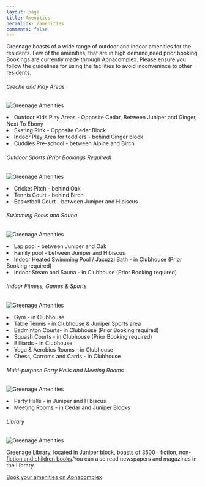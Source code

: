```yaml
---
layout: page
title: Amenities
permalink: /amenities
comments: false
---
```

<div class="row justify-content-between">
<div class="col-md-8 pr-5">

<p>Greenage boasts of a wide range of outdoor and indoor amenities for the residents. Few of the amenities, that are in high demand,need prior booking. Bookings are currently made through Apnacomplex. Please ensure you follow the guidelines for using the facilities to avoid inconvenince to other residents.</p>

<h6> Creche and Play Areas</h6>
<p class="mb-5"><img class="shadow-lg" src="{{site.baseurl}}/assets/images/greenagepic15.jpg" alt="Greenage Amenities" /></p>

<li>Outdoor Kids Play Areas - Opposite Cedar, Between Juniper and Ginger, Next To Ebony</li>
<li>Skating Rink - Opposite Cedar Block</li>
<li>Indoor Play Area for toddlers - behind Ginger block</li>
<li>Cuddles Pre-school - between Alpine and Birch</li>

<p></p>

<h6>Outdoor Sports (Prior Bookings Required)</h6>
<p class="mb-5"><img class="shadow-lg" src="{{site.baseurl}}/assets/images/amenities-tennis.png" alt="Greenage Amenities" /></p>
<li>Cricket Pitch - behind Oak</li> 
<li>Tennis Court - behind Birch</li>
<li>Basketball Court - between Juniper and Hibiscus</li>

<p></p>

<h6>Swimming Pools and Sauna</h6>
<p class="mb-5"><img class="shadow-lg" src="{{site.baseurl}}/assets/images/greenagepic14.jpg" alt="Greenage Amenities" /></p>
<li>Lap pool - between Juniper and Oak</li>
<li>Family pool - between Juniper and Hibiscus</li>
<li>Indoor Heated Swimming Pool / Jacuzzi Bath - in Clubhouse (Prior Booking required)</li>
<li>Indoor Steam and Sauna - in Clubhouse (Prior Booking required)</li>

<p></p>

<h6>Indoor Fitness, Games & Sports</h6>
<p class="mb-5"><img class="shadow-lg" src="{{site.baseurl}}/assets/images/greenagepic16.jpg" alt="Greenage Amenities" /></p>
<li>Gym - in Clubhouse</li>
<li>Table Tennis - in Clubhouse & Juniper Sports area</li>
<li>Badminton Courts- in Clubhouse (Prior Booking required)</li>
<li>Squash Courts - in  Clubhouse (Prior Booking required)</li>
<li>Billiards - in  Clubhouse </li>
<li>Yoga & Aerobics Rooms - in  Clubhouse </li>
<li>Chess, Carroms and Cards - in Clubhouse</li>

<p></p>

<h6>Multi-purpose Party Halls and Meeting Rooms</h6>
<p class="mb-5"><img class="shadow-lg" src="{{site.baseurl}}/assets/images/greenagepic18.jpg" alt="Greenage Amenities" /></p>
<li>Party Halls - in Juniper and Hibiscus</li>
<li>Meeting Rooms - in Cedar and Juniper Blocks</li>

<p></p>

<h6>Library</h6>
<p class="mb-5"><img class="shadow-lg" src="{{site.baseurl}}/assets/images/greenagepic29.png" alt="Greenage Amenities" /></p>
<p><a href="{{ site.baseurl }}/library/"> Greenage Library</a>, located in Juniper block, boasts of <a href="{{ site.baseurl }}/library/books" target="_new">3500+ fiction, non-fiction and children books</a>.You can also read newspapers and magazines in the Library. 
</p>


<p></p>

</div>

<div class="col-md-4">

<div class="sticky-top sticky-top-80">
<p></p>
<a target="_blank" href="https://www.apnacomplex.com/facilities/directory/" class="btn btn-success">Book your amenities on Apnacomplex</a>  

</div>
</div>
</div>
